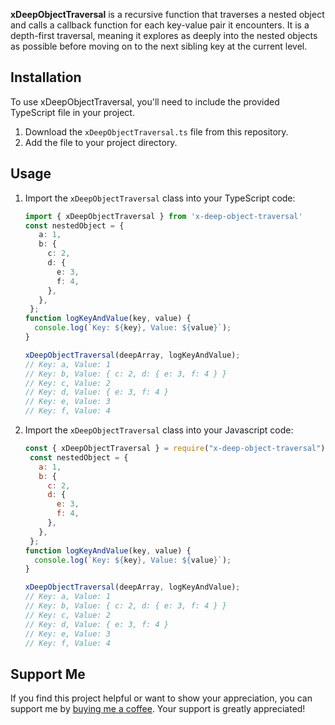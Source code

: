 **xDeepObjectTraversal** is a recursive function that traverses a nested object and calls a callback function for each key-value pair it encounters. It is a depth-first traversal, meaning it explores as deeply into the nested objects as possible before moving on to the next sibling key at the current level.

## Installation

To use xDeepObjectTraversal, you'll need to include the provided TypeScript file in your project.

1. Download the `xDeepObjectTraversal.ts` file from this repository.
2. Add the file to your project directory.

## Usage

1. Import the `xDeepObjectTraversal` class into your TypeScript code:

   ```typescript
   import { xDeepObjectTraversal } from 'x-deep-object-traversal'
   const nestedObject = {
      a: 1,
      b: {
        c: 2,
        d: {
          e: 3,
          f: 4,
        },
      },
    };
   function logKeyAndValue(key, value) {
     console.log(`Key: ${key}, Value: ${value}`);
   }

   xDeepObjectTraversal(deepArray, logKeyAndValue);
   // Key: a, Value: 1
   // Key: b, Value: { c: 2, d: { e: 3, f: 4 } }
   // Key: c, Value: 2
   // Key: d, Value: { e: 3, f: 4 }
   // Key: e, Value: 3
   // Key: f, Value: 4


2. Import the `xDeepObjectTraversal` class into your Javascript code:

   ```javascript
   const { xDeepObjectTraversal } = require("x-deep-object-traversal")
    const nestedObject = {
      a: 1,
      b: {
        c: 2,
        d: {
          e: 3,
          f: 4,
        },
      },
    };
   function logKeyAndValue(key, value) {
     console.log(`Key: ${key}, Value: ${value}`);
   }

   xDeepObjectTraversal(deepArray, logKeyAndValue);
   // Key: a, Value: 1
   // Key: b, Value: { c: 2, d: { e: 3, f: 4 } }
   // Key: c, Value: 2
   // Key: d, Value: { e: 3, f: 4 }
   // Key: e, Value: 3
   // Key: f, Value: 4

## Support Me

If you find this project helpful or want to show your appreciation, you can support me by [buying me a coffee](https://www.buymeacoffee.com/nhutdm). Your support is greatly appreciated!
